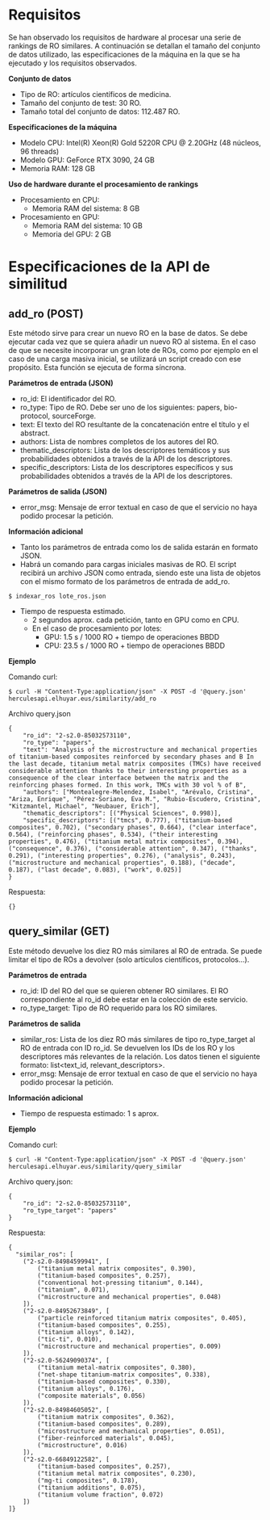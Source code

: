# Requisitos
Se han observado los requisitos de hardware al procesar una serie de rankings de RO similares. A continuación se detallan el tamaño del conjunto de datos utilizado, las especificaciones de la máquina en la que se ha ejecutado y los requisitos observados.

**Conjunto de datos**
- Tipo de RO: artículos científicos de medicina.
- Tamaño del conjunto de test: 30 RO.
- Tamaño total del conjunto de datos: 112.487 RO.

**Especificaciones de la máquina**
- Modelo CPU: Intel(R) Xeon(R) Gold 5220R CPU @ 2.20GHz (48 núcleos, 96 threads)
- Modelo GPU: GeForce RTX 3090, 24 GB
- Memoria RAM: 128 GB

**Uso de hardware durante el procesamiento de rankings**
- Procesamiento en CPU:
  - Memoria RAM del sistema: 8 GB
- Procesamiento en GPU:
  - Memoria RAM del sistema: 10 GB
  - Memoria del GPU: 2 GB


# Especificaciones de la API de similitud

## add_ro (POST)

Este método sirve para crear un nuevo RO en la base de datos. Se debe ejecutar cada vez que se quiera añadir un nuevo RO al sistema. En el caso de que se necesite incorporar un gran lote de ROs, como por ejemplo en el caso de una carga masiva inicial, se utilizará un script creado con ese propósito.
Esta función se ejecuta de forma síncrona. 

**Parámetros de entrada (JSON)**
- ro_id: El identificador del RO.
- ro_type: Tipo de RO. Debe ser uno de los siguientes: papers, bio-protocol, sourceForge.
- text: El texto del RO resultante de la concatenación entre el título y el abstract.
- authors: Lista de nombres completos de los autores del RO.
- thematic_descriptors: Lista de los descriptores temáticos y sus probabilidades obtenidos a través de la API de los descriptores.
- specific_descriptors: Lista de los descriptores específicos y sus probabilidades obtenidos a través de la API de los descriptores.

**Parámetros de salida (JSON)**
- error_msg: Mensaje de error textual en caso de que el servicio no haya podido procesar la petición.

**Información adicional**
- Tanto los parámetros de entrada como los de salida estarán en formato JSON.
- Habrá un comando para cargas iniciales masivas de RO. El script recibirá un archivo JSON como entrada, siendo este una lista de objetos con el mismo formato de los parámetros de entrada de add_ro.
```
$ indexar_ros lote_ros.json
```
- Tiempo de respuesta estimado.
  - 2 segundos aprox. cada petición, tanto en GPU como en CPU.
  - En el caso de procesamiento por lotes:
    - GPU: 1.5 s / 1000 RO + tiempo de operaciones BBDD
    - CPU: 23.5 s / 1000 RO + tiempo de operaciones BBDD

**Ejemplo**

Comando curl:
```
$ curl -H "Content-Type:application/json" -X POST -d '@query.json' herculesapi.elhuyar.eus/similarity/add_ro
```

Archivo query.json
```
{
    "ro_id": "2-s2.0-85032573110",
    "ro_type": "papers",
    "text": "Analysis of the microstructure and mechanical properties of titanium-based composites reinforced by secondary phases and B In the last decade, titanium metal matrix composites (TMCs) have received considerable attention thanks to their interesting properties as a consequence of the clear interface between the matrix and the reinforcing phases formed. In this work, TMCs with 30 vol % of B",
    "authors": ["Montealegre-Melendez, Isabel", "Arévalo, Cristina", "Ariza, Enrique", "Pérez-Soriano, Eva M.", "Rubio-Escudero, Cristina", "Kitzmantel, Michael", "Neubauer, Erich"],
    "thematic_descriptors": [("Physical Sciences", 0.998)],
    "specific_descriptors": [("tmcs", 0.777), ("titanium-based composites", 0.702), ("secondary phases", 0.664), ("clear interface", 0.564), ("reinforcing phases", 0.534), ("their interesting properties", 0.476), ("titanium metal matrix composites", 0.394), ("consequence", 0.376), ("considerable attention", 0.347), ("thanks", 0.291), ("interesting properties", 0.276), ("analysis", 0.243), ("microstructure and mechanical properties", 0.188), ("decade", 0.187), ("last decade", 0.083), ("work", 0.025)]
}
```

Respuesta:
```
{}
```

## query_similar (GET)

Este método devuelve los diez RO más similares al RO de entrada. Se puede limitar el tipo de ROs a devolver (solo artículos científicos, protocolos…).

**Parámetros de entrada**
- ro_id: ID del RO del que se quieren obtener RO similares. El RO correspondiente al ro_id debe estar en la colección de este servicio. 
- ro_type_target: Tipo de RO requerido para los RO similares.

**Parámetros de salida**
- similar_ros: Lista de los diez RO más similares de tipo ro_type_target al RO de entrada con ID ro_id. Se devuelven los IDs de los RO y los descriptores más relevantes de la relación. Los datos tienen el siguiente formato: list<text_id, relevant_descriptors>.
- error_msg: Mensaje de error textual en caso de que el servicio no haya podido procesar la petición.

**Información adicional**
- Tiempo de respuesta estimado: 1 s aprox.

**Ejemplo**

Comando curl:
```
$ curl -H "Content-Type:application/json" -X POST -d '@query.json' herculesapi.elhuyar.eus/similarity/query_similar
```

Archivo query.json:
```
{
    "ro_id": "2-s2.0-85032573110",
    "ro_type_target": "papers"
}
```

Respuesta:
```
{
  "similar_ros": [
    ("2-s2.0-84984599941", [
        ("titanium metal matrix composites", 0.390),
        ("titanium-based composites", 0.257),
        ("conventional hot-pressing titanium", 0.144),
        ("titanium", 0.071),
        ("microstructure and mechanical properties", 0.048)
    ]),
    ("2-s2.0-84952673849", [
        ("particle reinforced titanium matrix composites", 0.405),
        ("titanium-based composites", 0.255),
        ("titanium alloys", 0.142),
        ("tic-ti", 0.010),
        ("microstructure and mechanical properties", 0.009)
    ]),
    ("2-s2.0-56249090374", [
        ("titanium metal-matrix composites", 0.380),
        ("net-shape titanium-matrix composites", 0.338),
        ("titanium-based composites", 0.330),
        ("titanium alloys", 0.176),
        ("composite materials", 0.056)
    ]),
    ("2-s2.0-84984605052", [
        ("titanium matrix composites", 0.362),
        ("titanium-based composites", 0.289),
        ("microstructure and mechanical properties", 0.051),
        ("fiber-reinforced materials", 0.045),
        ("microstructure", 0.016)
    ]),
    ("2-s2.0-66849122582", [
        ("titanium-based composites", 0.257),
        ("titanium metal matrix composites", 0.230),
        ("mg-ti composites", 0.178),
        ("titanium additions", 0.075),
        ("titanium volume fraction", 0.072)
    ])
]}
```
